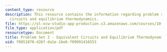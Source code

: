 ```yaml
---
content_type: resource
description: This resource contains the information regarding problem set 2 equivalent
  circuits and equilibrium thermodynamics.
file: https://ol-ocw-studio-app-production.s3.amazonaws.com/courses/10-626-electrochemical-energy-systems-spring-2014/f0051870d26fda1e16e6f09091416553_MIT10_626S14_PSet_2_2014.pdf
file_type: application/pdf
resourcetype: Document
title: Problem Set 2 - Equivalent Circuits and Equilibrium Thermodynamics
uid: f0051870-d26f-da1e-16e6-f09091416553
---
```

